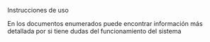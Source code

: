 Instrucciones de uso

En los documentos enumerados puede encontrar información más detallada por si tiene dudas del funcionamiento del sistema
